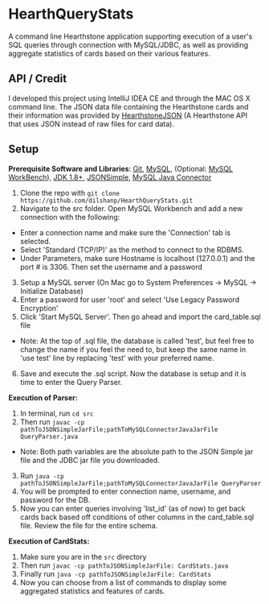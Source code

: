 # HearthQueryStats
A command line Hearthstone application supporting execution of a user's SQL queries 
through connection with MySQL/JDBC, as well as providing aggregate statistics of cards
based on their various features.
## API / Credit
I developed this project using IntelliJ IDEA CE and through the MAC OS X command line.
The JSON data file containing the Hearthstone cards and their information was provided by 
[HearthstoneJSON](https://hearthstonejson.com/) (A Hearthstone API that uses JSON instead of raw files for card data).
## Setup
**Prerequisite Software and Libraries**: [Git](https://git-scm.com/), [MySQL](https://www.mysql.com/), (Optional: [MySQL WorkBench](https://www.mysql.com/products/workbench/)), [JDK 1.8+](http://www.oracle.com/technetwork/java/javase/downloads/jdk8-downloads-2133151.html), [JSONSimple](https://code.google.com/archive/p/json-simple/downloads), [MySQL Java Connector](https://dev.mysql.com/downloads/connector/j/)

1. Clone the repo with `git clone https://github.com/dilshanp/HearthQueryStats.git`
2. Navigate to the src folder. Open MySQL Workbench and add a new connection with the following:
* Enter a connection name and make sure the 'Connection' tab is selected.
* Select 'Standard (TCP/IP)' as the method to connect to the RDBMS.
* Under Parameters, make sure Hostname is localhost (127.0.0.1) and the port # is 3306. Then set the username and a password
3. Setup a MySQL server (On Mac go to System Preferences -> MySQL -> Initialize Database)
4. Enter a password for user 'root' and select 'Use Legacy Password Encryption'
5. Click 'Start MySQL Server'. Then go ahead and import the card_table.sql file
* Note: At the top of .sql file, the database is called 'test', but feel free to change the name if you feel the need to, but keep the same name in 'use test' line by replacing 'test' with your preferred name.
6. Save and execute the .sql script. Now the database is setup and it is time to enter the Query Parser.

**Execution of Parser:**
1. In terminal,  run `cd src`
2. Then run `javac -cp pathToJSONSimpleJarFile;pathToMySQLConnectorJavaJarFile QueryParser.java`
* Note: Both path variables are the absolute path to the JSON Simple jar file and the JDBC jar file you downloaded.
3. Run `java -cp pathToJSONSimpleJarFile;pathToMySQLConnectorJavaJarFile QueryParser`
4. You will be prompted to enter connection name, username, and password for the DB.
5. Now you can enter queries involving 'list_id' (as of now) to get back cards back based off conditions of other columns
in the card_table.sql file. Review the file for the entire schema.

**Execution of CardStats:**
1. Make sure you are in the `src` directory
2. Then run `javac -cp pathToJSONSimpleJarFile: CardStats.java`
3. Finally run `java -cp pathToJSONSimpleJarFile: CardStats`
4. Now you can choose from a list of commands to display some aggregated statistics 
and features of cards.

